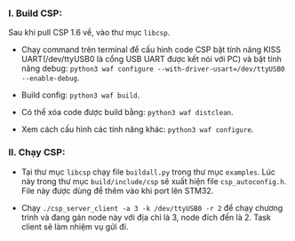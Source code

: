### I. Build CSP:

Sau khi pull CSP 1.6 về, vào thư mục `libcsp`.

- Chạy command trên terminal để cấu hình code CSP bật tính năng KISS UART(/dev/ttyUSB0 là cổng USB UART được kết nói với PC) và bật tính năng debug: `python3 waf configure --with-driver-usart=/dev/ttyUSB0 --enable-debug`.

- Build config: `python3 waf build`.

- Có thể xóa code được build bằng: `python3 waf distclean`.

- Xem cách cấu hình các tính năng khác: `python3 waf configure`.

### II. Chạy CSP:

- Tại thư mục `libcsp` chạy file `buildall.py` trong thư mục `examples`. Lúc này trong thư mục `build/include/csp` sẽ xuất hiện file `csp_autoconfig.h`. File này được dùng để thêm vào khi port lên STM32.

- Chạy `./csp_server_client -a 3 -k /dev/ttyUSB0 -r 2` để chạy chương trình và đang gán node này với địa chỉ là 3, node đích đến là 2. Task client sẽ làm nhiệm vụ gửi đi.